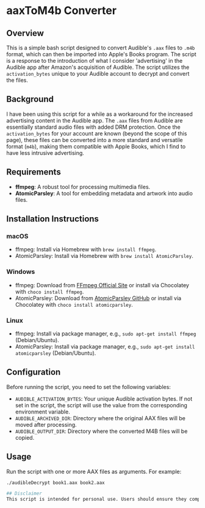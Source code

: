 # aaxToM4b Converter

## Overview
This is a simple bash script designed to convert Audible's `.aax` files to `.m4b` format, which can then be imported into Apple's Books program. The script is a response to the introduction of what I consider 'advertising' in the Audible app after Amazon's acquisition of Audible. The script utilizes the `activation_bytes` unique to your Audible account to decrypt and convert the files.

## Background
I have been using this script for a while as a workaround for the increased advertising content in the Audible app. The `.aax` files from Audible are essentially standard audio files with added DRM protection. Once the `activation_bytes` for your account are known (beyond the scope of this page), these files can be converted into a more standard and versatile format (`m4b`), making them compatible with Apple Books, which I find to have less intrusive advertising.

## Requirements
- **ffmpeg**: A robust tool for processing multimedia files.
- **AtomicParsley**: A tool for embedding metadata and artwork into audio files.

## Installation Instructions
### macOS
- ffmpeg: Install via Homebrew with `brew install ffmpeg`.
- AtomicParsley: Install via Homebrew with `brew install AtomicParsley`.

### Windows
- ffmpeg: Download from [FFmpeg Official Site](https://ffmpeg.org/download.html) or install via Chocolatey with `choco install ffmpeg`.
- AtomicParsley: Download from [AtomicParsley GitHub](https://github.com/wez/atomicparsley) or install via Chocolatey with `choco install atomicparsley`.

### Linux
- ffmpeg: Install via package manager, e.g., `sudo apt-get install ffmpeg` (Debian/Ubuntu).
- AtomicParsley: Install via package manager, e.g., `sudo apt-get install atomicparsley` (Debian/Ubuntu).

## Configuration
Before running the script, you need to set the following variables:
- `AUDIBLE_ACTIVATION_BYTES`: Your unique Audible activation bytes. If not set in the script, the script will use the value from the corresponding environment variable.
- `AUDIBLE_ARCHIVED_DIR`: Directory where the original AAX files will be moved after processing.
- `AUDIBLE_OUTPUT_DIR`: Directory where the converted M4B files will be copied.

## Usage
Run the script with one or more AAX files as arguments. For example:
```bash
./audibleDecrypt book1.aax book2.aax

## Disclaimer
This script is intended for personal use. Users should ensure they comply with Audible's terms of service and applicable laws regarding the use of DRM-protected content.
